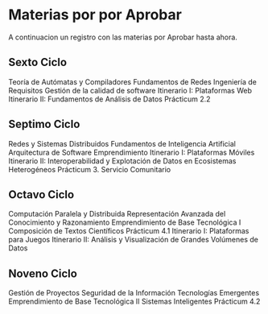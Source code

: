 Materias por por Aprobar
=======================

A continuacion un registro con las materias por Aprobar hasta ahora.

## Sexto Ciclo

Teoría de Autómatas y  Compiladores
Fundamentos de Redes
Ingeniería de Requisitos
Gestión de la calidad de software
Itinerario I: Plataformas Web
Itinerario II: Fundamentos de Análisis de Datos
Prácticum 2.2

## Septimo Ciclo

Redes y Sistemas Distribuidos
Fundamentos de Inteligencia Artificial
Arquitectura de Software
Emprendimiento
Itinerario I: Plataformas Móviles
Itinerario II: Interoperabilidad y Explotación de Datos en Ecosistemas Heterogéneos
Prácticum 3. Servicio Comunitario

## Octavo Ciclo

Computación Paralela y Distribuida
Representación Avanzada del Conocimiento y Razonamiento
Emprendimiento de Base Tecnológica I
Composición de Textos Científicos
Prácticum 4.1
Itinerario I: Plataformas para Juegos
Itinerario II: Análisis y Visualización de Grandes Volúmenes de Datos

## Noveno Ciclo

Gestión de Proyectos
Seguridad de la Información
Tecnologías Emergentes
Emprendimiento de Base Tecnológica II
Sistemas Inteligentes
Prácticum 4.2
